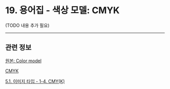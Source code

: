 # 19. 용어집 - 색상 모델: CMYK

(TODO 내용 추가 필요)

***

## 관련 정보

[원본: Color model](https://docs.gimp.org/2.10/ko/glossary.html#glossary-cmyk)

[CMYK](https://en.wikipedia.org/wiki/CMYK_color_model)

[5.1. 이미지 타입 - 1-4. CMY(K)](./05-01-image-types.md#05-01-s1-04)